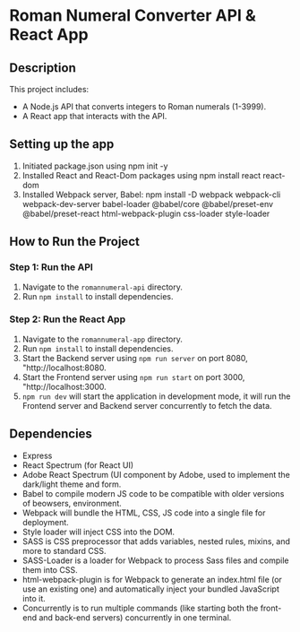 # Roman Numeral Converter API & React App

## Description
This project includes:
- A Node.js API that converts integers to Roman numerals (1-3999).
- A React app that interacts with the API.

## Setting up the app
1. Initiated package.json using npm init -y
2. Installed React and React-Dom packages using npm install react react-dom
3. Installed Webpack server, Babel: 
npm install -D webpack webpack-cli webpack-dev-server babel-loader @babel/core @babel/preset-env @babel/preset-react html-webpack-plugin css-loader style-loader
 
## How to Run the Project

### Step 1: Run the API
1. Navigate to the `romannumeral-api` directory.
2. Run `npm install` to install dependencies.

### Step 2: Run the React App
1. Navigate to the `romannumeral-app` directory.
2. Run `npm install` to install dependencies.
3. Start the Backend server using `npm run server` on port 8080, "http://localhost:8080.
4. Start the Frontend server using `npm run start` on port 3000, "http://localhost:3000.
5. `npm run dev` will start the application in development mode, it will run the Frontend server and Backend server concurrently to fetch the data.

## Dependencies
- Express
- React Spectrum (for React UI)
- Adobe React Spectrum (UI component by Adobe, used to implement the dark/light theme and form.
- Babel to compile modern JS code to be compatible with older versions of beowsers, environment.
- Webpack will bundle the HTML, CSS, JS code into a single file for deployment.
- Style loader will inject CSS into the DOM.
- SASS is CSS preprocessor that adds variables, nested rules, mixins, and more to standard CSS.
- SASS-Loader is a loader for Webpack to process Sass files and compile them into CSS.
- html-webpack-plugin is for Webpack to generate an index.html file (or use an existing one) and automatically inject your bundled JavaScript into it.
- Concurrently is to run multiple commands (like starting both the front-end and back-end servers) concurrently in one terminal.
